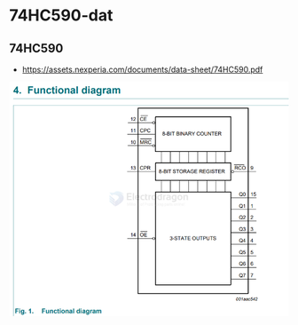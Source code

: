 
# 74HC590-dat

## 74HC590

- https://assets.nexperia.com/documents/data-sheet/74HC590.pdf

![](2024-09-20-11-26-38.png)